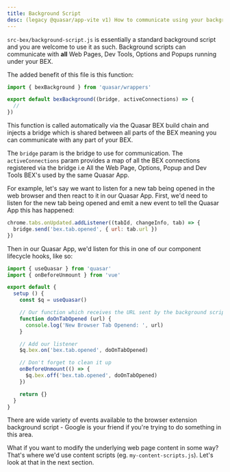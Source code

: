 ```yaml
---
title: Background Script
desc: (legacy @quasar/app-vite v1) How to communicate using your background script with other parts of your Browser Extension (BEX).
---
```


`src-bex/background-script.js` is essentially a standard background script and you are welcome to use it as such. Background scripts can communicate with **all** Web Pages, Dev Tools, Options and Popups running under your BEX.

The added benefit of this file is this function:

```js
import { bexBackground } from 'quasar/wrappers'

export default bexBackground((bridge, activeConnections) => {
  //
})
```

This function is called automatically via the Quasar BEX build chain and injects a bridge which is shared between all parts of the BEX meaning you can communicate with any part of your BEX.

The `bridge` param is the bridge to use for communication. The `activeConnections` param provides a map of all the BEX connections registered via the bridge i.e All the Web Page, Options, Popup and Dev Tools BEX's used by the same Quasar App.

For example, let's say we want to listen for a new tab being opened in the web browser and then react to it in our Quasar App. First, we'd need to listen for the new tab being opened and emit a new event to tell the Quasar App this has happened:

```js
chrome.tabs.onUpdated.addListener((tabId, changeInfo, tab) => {
  bridge.send('bex.tab.opened', { url: tab.url })
})
```

Then in our Quasar App, we'd listen for this in one of our component lifecycle hooks, like so:

```js
import { useQuasar } from 'quasar'
import { onBeforeUnmount } from 'vue'

export default {
  setup () {
    const $q = useQuasar()

    // Our function which receives the URL sent by the background script.
    function doOnTabOpened (url) {
      console.log('New Browser Tab Openend: ', url)
    }

    // Add our listener
    $q.bex.on('bex.tab.opened', doOnTabOpened)

    // Don't forget to clean it up
    onBeforeUnmount(() => {
      $q.bex.off('bex.tab.opened', doOnTabOpened)
    })

    return {}
  }
}
```

There are wide variety of events available to the browser extension background script - Google is your friend if you're trying to do something in this area.

What if you want to modify the underlying web page content in some way? That's where we'd use content scripts (eg. `my-content-scripts.js`). Let's look at that in the next section.
